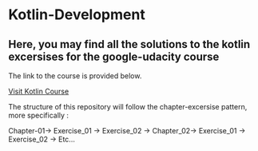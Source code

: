 # Kotlin-Development

<h2>Here, you may find all the solutions to the kotlin excersises for the google-udacity course</h2>

<p>The link to the course is provided below.</p>
<a href="https://classroom.udacity.com/courses/ud9012">Visit Kotlin Course</a>

<p>The structure of this repository will follow the chapter-excersise pattern, more specifically :<p>
<p>Chapter-01->
             Exercise_01 ->
             Exercise_02 ->
   Chapter_02->
             Exercise_01 ->
             Exercise_02 ->
  Etc...</p>
